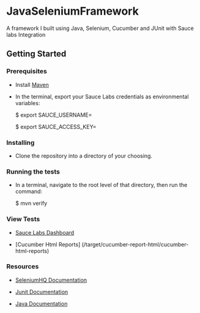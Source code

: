 # JavaSeleniumFramework
A framework I built using Java, Selenium, Cucumber and JUnit with Sauce labs Integration

## Getting Started

### Prerequisites
 * Install [Maven](https://maven.apache.org/install.html)
 * In the terminal, export your Sauce Labs credentials as environmental variables:

    $ export SAUCE_USERNAME=<your Sauce Labs username>

    $ export SAUCE_ACCESS_KEY=<your Sauce Labs access key>


### Installing

 * Clone the repository into a directory of your choosing.

### Running the tests
 * In a terminal, navigate to the root level of that directory, then run the command:

    $ mvn verify

### View Tests
 * [Sauce Labs Dashboard](https://saucelabs.com/beta/dashboard/)

 * [Cucumber Html Reports] (/target/cucumber-report-html/cucumber-html-reports)

### Resources
 * [SeleniumHQ Documentation](http://www.seleniumhq.org/docs/)

 * [Junit Documentation](http://junit.org/javadoc/latest/index.html)

 * [Java Documentation](https://docs.oracle.com/javase/7/docs/api/)